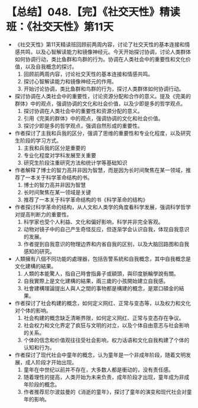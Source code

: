 # 【总结】048.【完】《社交天性》精读班：《社交天性》第11天

-   《社交天性》第11天精读班回顾前两周内容，讨论了社交天性的基本连接和情感共鸣，以及心智解读能力和镜像神经元。今天开始探讨协调，讨论人类群体如何协调行动，类比鱼群和鸟群的行为。协调在人类社会中的重要性和文化价值，以及自我概念的探讨。
    1.  回顾前两周内容，讨论社交天性的基本连接和情感共鸣。
    2.  探讨心智解读能力和镜像神经元的作用。
    3.  开始讨论协调，类比鱼群和鸟群的行为，探讨人类群体如何协调行动。
-   探讨协调在人类社会中的重要性，讨论资源分配和合作的意义。提及《完美的群体》中的观点，强调协调的文化和社会价值，以及少即是多的哲学观点。
    1.  探讨协调在人类社会中的重要性和资源分配的意义。
    2.  引用《完美的群体》中的观点，强调协调的文化和社会价值。
    3.  探讨少即是多的哲学观点，强调自然形成的重要性。
-   作者探讨了主我和兵我的区分，强调了思维的重要性和专业化程度，以及研究生阶段的学习方式。
    1.  主我和兵我的区分是重要的
    2.  专业化程度对学科发展至关重要
    3.  研究生阶段注重研究方法和统计学等基础知识
-   作者解释了博士的智力高并非因为智慧，而是因为长时间聚焦在某一领域，推荐了一本关于科学革命结构的书。
    1.  博士的智力高并非因为智慧
    2.  长时间聚焦在某一领域是关键
    3.  推荐了一本关于科学革命结构的书《科学革命的结构》
-   作者探讨科学革命的结构，从人文和人类学的角度看科学发展，强调科学哲学对提高判断力的重要性。
    1.  科学家也受个人利益、文化和偏好影响，科学并非完全客观。
    2.  动物对镜子中的自己产生奇怪反应，但逐渐学会认识自我，体现自我意识的发展。
    3.  作者提到自我意识的物理边界和内省自我的区别，以及大脑回路图和自我感知的研究。
-   人類擁有八個不同功能的處理器，包括告警系統和自我概念，其中自我概念是文化建構的結果。
    1.  人類的本能驚人，指自己時會指鼻子或額頭，與印度脈輪學說有關。
    2.  自我實際上是文化建構的結果，兩三歲的小孩開始建立自我感。
    3.  社會建構理論提出人與人之間的事物都是構建的概念，是眾口碩金的結果。
-   作者探讨了社会构建的概念，如何定义网红、正常与变态等，以及权力和文化对个体的影响。
    1.  社会构建的概念缺乏清晰界限，如何定义网红、正常与变态存在争议。
    2.  社会权力和文化界定了疯狂与文明的对立，以及个体自由意志与社会影响的关系。
    3.  个体的信念和价值观往往受社会影响，权力话语和文化自我构建了个体的认知和行为。
-   作者探讨了现代社会中童年的概念，认为童年是一个非成年阶段，随着文明发展，成人阶段才开始出现。
    1.  童年在中世纪以前并不存在，大多数人都是衝动的，没有责任感。
    2.  随着理性的提高，人类开始为未来负责，成年阶段才出现，童年成为非成年阶段的概念。
    3.  作者推荐尼尔波兹曼的《消逝的童年》，探讨了童年的演变和现代社会对童年的影响。